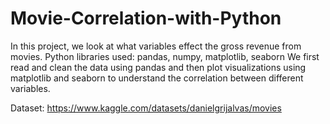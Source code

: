 # Movie-Correlation-with-Python
In this project, we look at what variables effect the gross revenue from movies. 
Python libraries used: pandas, numpy, matplotlib, seaborn
We first read and clean the data using pandas and then plot visualizations using matplotlib and seaborn to understand the correlation between different variables.

Dataset: https://www.kaggle.com/datasets/danielgrijalvas/movies

